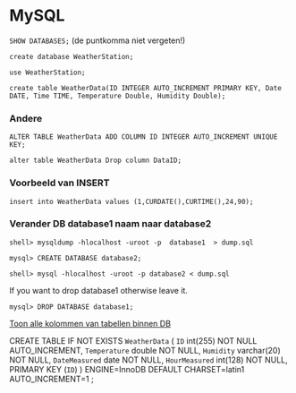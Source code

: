 # MySQL

`SHOW DATABASES;` (de puntkomma niet vergeten!)

`create database WeatherStation;`

`use WeatherStation;`

`create table WeatherData(ID INTEGER AUTO_INCREMENT PRIMARY KEY, Date DATE, Time TIME, Temperature Double, Humidity Double);`

### Andere
`ALTER TABLE WeatherData ADD COLUMN ID INTEGER AUTO_INCREMENT UNIQUE KEY;`

`alter table WeatherData Drop column DataID;`


### Voorbeeld van INSERT
`insert into WeatherData values (1,CURDATE(),CURTIME(),24,90);`


### Verander DB database1 naam naar database2
`shell> mysqldump -hlocalhost -uroot -p  database1  > dump.sql`

`mysql> CREATE DATABASE database2;`

`shell> mysql -hlocalhost -uroot -p database2 < dump.sql`

If you want to drop database1 otherwise leave it.

`mysql> DROP DATABASE database1;`

[Toon alle kolommen van tabellen binnen DB](https://stackoverflow.com/questions/5648420/get-all-columns-from-all-mysql-tables)



CREATE TABLE IF NOT EXISTS `WeatherData` (
  `ID` int(255) NOT NULL AUTO_INCREMENT,
  `Temperature` double NOT NULL,
  `Humidity` varchar(20) NOT NULL,
  `DateMeasured` date NOT NULL,
  `HourMeasured` int(128) NOT NULL,
  PRIMARY KEY (`ID`)
) ENGINE=InnoDB  DEFAULT CHARSET=latin1 AUTO_INCREMENT=1 ;
